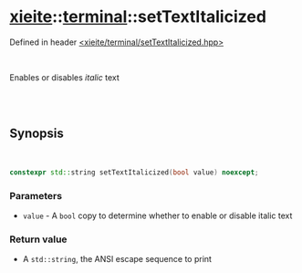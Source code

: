 # [xieite](../../README.md)::[terminal](../terminal.md)::setTextItalicized
Defined in header [<xieite/terminal/setTextItalicized.hpp>](../../include/xieite/terminal/setTextItalicized.hpp)

<br/>

Enables or disables *italic* text

<br/><br/>

## Synopsis

<br/>

```cpp
constexpr std::string setTextItalicized(bool value) noexcept;
```
### Parameters
- `value` - A `bool` copy to determine whether to enable or disable italic text
### Return value
- A `std::string`, the ANSI escape sequence to print
